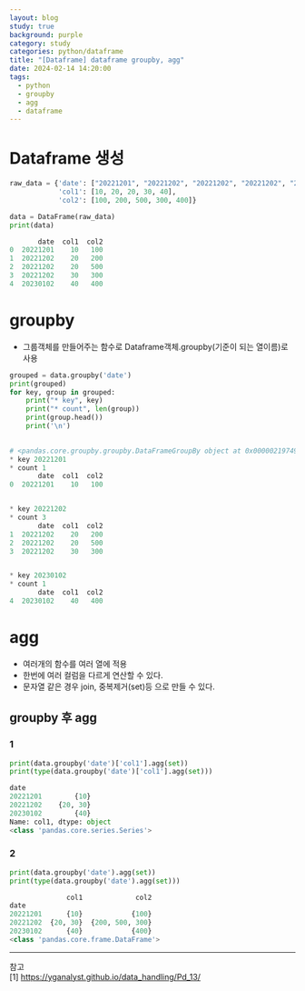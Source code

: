 ```yaml
---
layout: blog
study: true
background: purple
category: study
categories: python/dataframe
title: "[Dataframe] dataframe groupby, agg"
date: 2024-02-14 14:20:00
tags:
  - python
  - groupby
  - agg
  - dataframe
---
```


# Dataframe 생성

```python
raw_data = {'date': ["20221201", "20221202", "20221202", "20221202", "20230102"],
            'col1': [10, 20, 20, 30, 40],
            'col2': [100, 200, 500, 300, 400]}

data = DataFrame(raw_data)
print(data)

       date  col1  col2
0  20221201    10   100
1  20221202    20   200
2  20221202    20   500
3  20221202    30   300
4  20230102    40   400

```

# groupby

- 그룹객체를 만들어주는 함수로 Dataframe객체.groupby(기준이 되는 열이름)로 사용

```python
grouped = data.groupby('date')
print(grouped)
for key, group in grouped:
    print("* key", key)
    print("* count", len(group))
    print(group.head())
    print('\n')
    
```

```python
# <pandas.core.groupby.groupby.DataFrameGroupBy object at 0x0000021974982A90>
* key 20221201
* count 1
       date  col1  col2
0  20221201    10   100


* key 20221202
* count 3
       date  col1  col2
1  20221202    20   200
2  20221202    20   500
3  20221202    30   300


* key 20230102
* count 1
       date  col1  col2
4  20230102    40   400
```

# agg

- 여러개의 함수를 여러 열에 적용
- 한번에 여러 컬럼을 다르게 연산할 수 있다.
- 문자열 같은 경우 join, 중복제거(set)등 으로 만들 수 있다.

## groupby 후 agg

### 1

```python
print(data.groupby('date')['col1'].agg(set))
print(type(data.groupby('date')['col1'].agg(set)))

date
20221201        {10}
20221202    {20, 30}
20230102        {40}
Name: col1, dtype: object
<class 'pandas.core.series.Series'>
```

### 2

```python
print(data.groupby('date').agg(set))
print(type(data.groupby('date').agg(set)))

              col1             col2
date                               
20221201      {10}            {100}
20221202  {20, 30}  {200, 500, 300}
20230102      {40}            {400}
<class 'pandas.core.frame.DataFrame'>

```

---
참고  
[1] https://yganalyst.github.io/data_handling/Pd_13/
